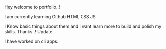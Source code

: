 Hey welcome to portfolio..!

I am currently learning 
 Github
 HTML
 CSS
 JS

 I Know basic things about them and i want learn more to build and polish my skills.
   Thanks..!
Update 

I have worked on cli apps.